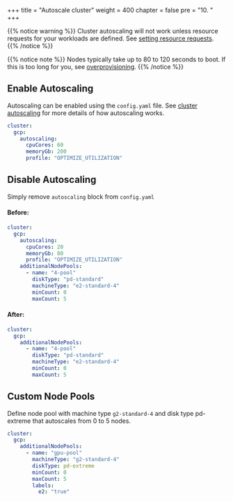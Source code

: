 +++
title = "Autoscale cluster"
weight = 400
chapter = false
pre = "10. "
+++

{{% notice warning %}}
Cluster autoscaling will not work unless resource requests for your workloads are defined. See [setting resource requests](../setting-resource-requests).
{{% /notice %}}

{{% notice note %}}
Nodes typically take up to 80 to 120 seconds to boot. If this is too long for you, see [overprovisioning](../overprovision-pods).
{{% /notice %}}

## Enable Autoscaling
Autoscaling can be enabled using the `config.yaml` file. See [cluster autoscaling](../../platform/cluster-autoscaling) for more details of how autoscaling works.

```yaml
cluster:
  gcp:
    autoscaling:
      cpuCores: 60
      memoryGb: 200
      profile: "OPTIMIZE_UTILIZATION"
```

## Disable Autoscaling
Simply remove `autoscaling` block from `config.yaml`

#### Before:
```yaml
cluster:
  gcp:
    autoscaling:
      cpuCores: 20
      memoryGb: 80
      profile: "OPTIMIZE_UTILIZATION"
    additionalNodePools:
      - name: "4-pool"
        diskType: "pd-standard"
        machineType: "e2-standard-4"
        minCount: 0
        maxCount: 5
```

#### After:
```yaml
cluster:
  gcp:
    additionalNodePools:
      - name: "4-pool"
        diskType: "pd-standard"
        machineType: "e2-standard-4"
        minCount: 0
        maxCount: 5
```

## Custom Node Pools
Define node pool with machine type `g2-standard-4` and disk type pd-extreme that autoscales from 0 to 5 nodes.

```yaml
cluster:
  gcp:
    additionalNodePools:
      - name: "gpu-pool"
        machineType: "g2-standard-4"
        diskType: pd-extreme
        minCount: 0
        maxCount: 5
        labels:
          e2: "true"
```
